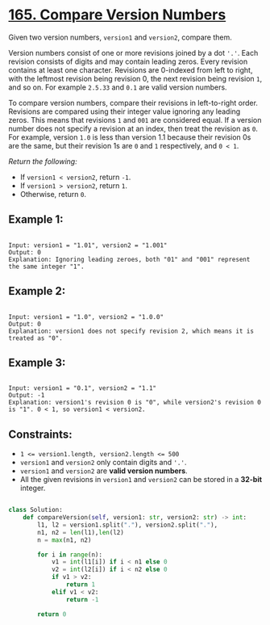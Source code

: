 # [165. Compare Version Numbers](https://leetcode.com/problems/compare-version-numbers/description/?envType=daily-question&envId=2024-05-03)

Given two version numbers, `version1` and `version2`, compare them.

Version numbers consist of one or more revisions joined by a dot `'.'`. Each revision consists of digits and may contain leading zeros. Every revision contains at least one character. Revisions are 0-indexed from left to right, with the leftmost revision being revision 0, the next revision being revision `1`, and so on. For example `2.5.33` and `0.1` are valid version numbers.

To compare version numbers, compare their revisions in left-to-right order. Revisions are compared using their integer value ignoring any leading zeros. This means that revisions `1` and `001` are considered equal. If a version number does not specify a revision at an index, then treat the revision as `0`. For example, version `1.0` is less than version 1.1 because their revision 0s are the same, but their revision 1s are `0` and `1` respectively, and `0 < 1`.

_Return the following:_

- If `version1 < version2`, return `-1`.
- If `version1 > version2`, return `1`.
- Otherwise, return `0`.

## Example 1:

```

Input: version1 = "1.01", version2 = "1.001"
Output: 0
Explanation: Ignoring leading zeroes, both "01" and "001" represent the same integer "1".

```

## Example 2:

```

Input: version1 = "1.0", version2 = "1.0.0"
Output: 0
Explanation: version1 does not specify revision 2, which means it is treated as "0".

```

## Example 3:

```

Input: version1 = "0.1", version2 = "1.1"
Output: -1
Explanation: version1's revision 0 is "0", while version2's revision 0 is "1". 0 < 1, so version1 < version2.

```

## Constraints:

- `1 <= version1.length, version2.length <= 500`
- `version1` and `version2` only contain digits and `'.'`.
- `version1` and `version2` are **valid version numbers**.
- All the given revisions in `version1` and `version2` can be stored in a **32-bit** integer.

```python

class Solution:
    def compareVersion(self, version1: str, version2: str) -> int:
        l1, l2 = version1.split("."), version2.split("."),
        n1, n2 = len(l1),len(l2)
        n = max(n1, n2)

        for i in range(n):
            v1 = int(l1[i]) if i < n1 else 0
            v2 = int(l2[i]) if i < n2 else 0
            if v1 > v2:
                return 1
            elif v1 < v2:
                return -1

        return 0

```
